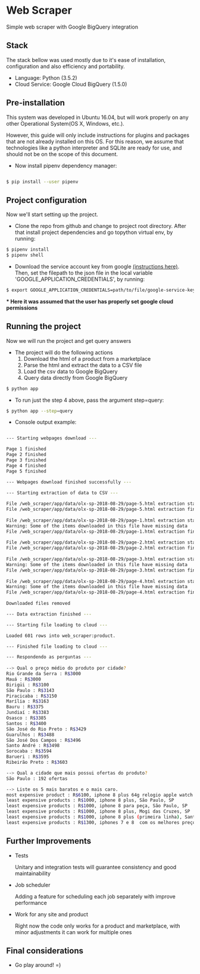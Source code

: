 # Web Scraper
Simple web scraper with Google BigQuery integration

## Stack

The stack bellow was used mostly due to it's ease of installation, configuration and also efficiency and portability.
* Language: Python (3.5.2)
* Cloud Service: Google Cloud BigQuery (1.5.0)

## Pre-installation

This system was developed in Ubuntu 16.04, but will work properly on any other Operational System(OS X, Windows, etc.).

However, this guide will only include instructions for plugins and packages that are not already installed on this OS. For this reason, we assume that technologies like a python interpreter and SQLite are ready for use, and should not be on the scope of this document.

* Now install pipenv dependency manager:

```bash

$ pip install --user pipenv

```

## Project configuration

Now we'll start setting up the project.

* Clone the repo from github and change to project root directory.
After that install project dependencies and go topython virtual env, by running:

```bash
$ pipenv install
$ pipenv shell
```

* Download the service account key from google
[(instructions here)](https://cloud.google.com/bigquery/docs/reference/libraries).
Then, set the filepath to the json file in the local variable 'GOOGLE_APPLICATION_CREDENTIALS', by running:
```bash
$ export GOOGLE_APPLICATION_CREDENTIALS=path/to/file/google-service-key.json
```

**\* Here it was assumed that the user has properly set google cloud permissions**

## Running the project

Now we will run the project and get query answers

* The project will do the following actions
    1. Download the html of a product from a marketplace
    2. Parse the html and extract the data to a CSV file
    3. Load the csv data to Google BigQuery
    4. Query data directly from Google BigQuery

```bash
$ python app
```

* To run just the step 4 above, pass the argument step=query:

```bash
$ python app --step=query
```

* Console output example:
```bash

--- Starting webpages download ---

Page 1 finished
Page 2 finished
Page 3 finished
Page 4 finished
Page 5 finished

--- Webpages download finished successfully ---

--- Starting extraction of data to CSV ---
 
File /web_scraper/app/data/olx-sp-2018-08-29/page-5.html extraction starting
File /web_scraper/app/data/olx-sp-2018-08-29/page-5.html extraction finished
 
File /web_scraper/app/data/olx-sp-2018-08-29/page-1.html extraction starting
Warning: Some of the items downloaded in this file have missing data
File /web_scraper/app/data/olx-sp-2018-08-29/page-1.html extraction finished
 
File /web_scraper/app/data/olx-sp-2018-08-29/page-2.html extraction starting
File /web_scraper/app/data/olx-sp-2018-08-29/page-2.html extraction finished
 
File /web_scraper/app/data/olx-sp-2018-08-29/page-3.html extraction starting
Warning: Some of the items downloaded in this file have missing data
File /web_scraper/app/data/olx-sp-2018-08-29/page-3.html extraction finished
 
File /web_scraper/app/data/olx-sp-2018-08-29/page-4.html extraction starting
Warning: Some of the items downloaded in this file have missing data
File /web_scraper/app/data/olx-sp-2018-08-29/page-4.html extraction finished
 
Downloaded files removed

--- Data extraction finished ---

--- Starting file loading to cloud ---

Loaded 601 rows into web_scraper:product.

--- Finished file loading to cloud ---

--- Respondendo as perguntas ---
 
--> Qual o preço médio do produto por cidade?
Rio Grande da Serra : R$3000
Mauá : R$3000
Birigüi : R$3100
São Paulo : R$3143
Piracicaba : R$3150
Marília : R$3163
Bauru : R$3375
Jundiaí : R$3383
Osasco : R$3385
Santos : R$3400
São José do Rio Preto : R$3429
Guarulhos : R$3488
São José Dos Campos : R$3496
Santo André : R$3498
Sorocaba : R$3594
Barueri : R$3595
Ribeirão Preto : R$3603

--> Qual a cidade que mais possui ofertas do produto?
São Paulo : 192 ofertas

--> Liste os 5 mais baratos e o mais caro.
most expensive product : R$6100, iphone 8 plus 64g relogio apple watch 42mm, São Paulo, SP
least expensive products : R$1000, iphone 8 plus, São Paulo, SP
least expensive products : R$1000, iphone 8 para peça, São Paulo, SP
least expensive products : R$1000, iphone 8 plus, Mogi das Cruzes, SP
least expensive products : R$1000, iphone 8 plus (primeira linha), Santa Isabel, SP
least expensive products : R$1300, iphones 7 e 8  com os melhores preços aproveitem chamou levou, São Paulo, SP

```


## Further Improvements
* Tests

    Unitary and integration tests will guarantee consistency and good maintainability 

* Job scheduler

    Adding a feature for scheduling each job separately with improve performance 

* Work for any site and product

    Right now the code only works for a product and marketplace, with minor adjustments it can work for multiple ones


## Final considerations

* Go play around! =)
